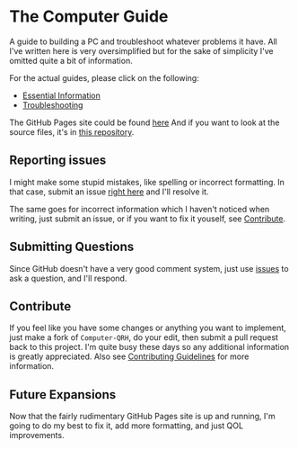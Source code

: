 # The Computer Guide
A guide to building a PC and troubleshoot whatever problems it have. All I've written here is very oversimplified but for the sake of simplicity I've omitted quite a bit of information.

For the actual guides, please click on the following:

- [Essential Information](Essential%20Information.md)
- [Troubleshooting](Troubleshooting.md)

The GitHub Pages site could be found [here](https://howardohyea.github.io/The-Computer-Guide/)
And if you want to look at the source files, it's in [this repository](https://github.com/Howardohyea/The-Computer-Guide).


## Reporting issues
I might make some stupid mistakes, like spelling or incorrect formatting. In that case, submit an issue [right here](https://github.com/Howardohyea/The-Computer-Guide/issues) and I'll resolve it. 

The same goes for incorrect information which I haven't noticed when writing, just submit an issue, or if you want to fix it youself, see [Contribute](#contribute).

## Submitting Questions
Since GitHub doesn't have a very good comment system, just use [issues](https://github.com/Howardohyea/The-Computer-Guide/issues) to ask a question, and I'll respond.

## Contribute
If you feel like you have some changes or anything you want to implement, just make a fork of `Computer-QRH`, do your edit, then submit a pull request back to this project. I'm quite busy these days so any additional information is greatly appreciated. Also see [Contributing Guidelines](Assets/Contributing%20guidelines.md) for more information.

## Future Expansions
Now that the fairly rudimentary GitHub Pages site is up and running, I'm going to do my best to fix it, add more formatting, and just QOL improvements.

<!-- contact-->

<!-- I've left this out in the actual document because not a lot of people will go and look at the source, so it should eliminate most spams. I hope whoever's reading this will only contact me with good faith.
Discord: Howardohyea#0001
email: howardohyea@outlook.com
-->